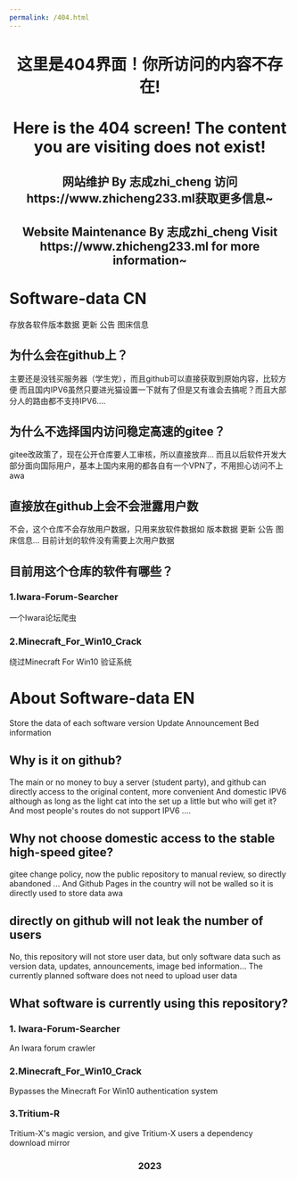 ```yaml
---
permalink: /404.html
---
```

<h1 align="center">这里是404界面！你所访问的内容不存在!</h1>
<h1 align="center">Here is the 404 screen! The content you are visiting does not exist!</h1>

<h2 align="center">网站维护 By 志成zhi_cheng 访问https://www.zhicheng233.ml获取更多信息~</h2>
<h2 align="center">Website Maintenance By 志成zhi_cheng Visit https://www.zhicheng233.ml for more information~</h2>

# Software-data CN
存放各软件版本数据 更新 公告 图床信息

## 为什么会在github上？
主要还是没钱买服务器（学生党），而且github可以直接获取到原始内容，比较方便
而且国内IPV6虽然只要进光猫设置一下就有了但是又有谁会去搞呢？而且大部分人的路由都不支持IPV6....

## 为什么不选择国内访问稳定高速的gitee？
gitee改政策了，现在公开仓库要人工审核，所以直接放弃...
而且以后软件开发大部分面向国际用户，基本上国内来用的都各自有一个VPN了，不用担心访问不上awa

## 直接放在github上会不会泄露用户数
不会，这个仓库不会存放用户数据，只用来放软件数据如 版本数据 更新 公告 图床信息...
目前计划的软件没有需要上次用户数据

## 目前用这个仓库的软件有哪些？
### 1.Iwara-Forum-Searcher
一个Iwara论坛爬虫

### 2.Minecraft_For_Win10_Crack
绕过Minecraft For Win10 验证系统

# About Software-data EN
Store the data of each software version Update Announcement Bed information

## Why is it on github?
The main or no money to buy a server (student party), and github can directly access to the original content, more convenient
And domestic IPV6 although as long as the light cat into the set up a little but who will get it? And most people's routes do not support IPV6 ....

## Why not choose domestic access to the stable high-speed gitee?
gitee change policy, now the public repository to manual review, so directly abandoned ...
And Github Pages in the country will not be walled so it is directly used to store data awa

## directly on github will not leak the number of users
No, this repository will not store user data, but only software data such as version data, updates, announcements, image bed information...
The currently planned software does not need to upload user data

## What software is currently using this repository?
### 1. Iwara-Forum-Searcher
An Iwara forum crawler

### 2.Minecraft_For_Win10_Crack
Bypasses the Minecraft For Win10 authentication system

### 3.Tritium-R
Tritium-X's magic version, and give Tritium-X users a dependency download mirror

<h3 align="center">2023</h3>
